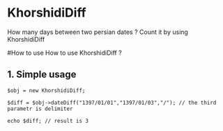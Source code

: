 # KhorshidiDiff
How many days between two persian dates ?
Count it by using KhorshidiDiff

#How to use
How to use KhorshidiDiff ?
## 1. Simple usage
`$obj = new KhorshidiDiff;`

`$diff = $obj->dateDiff("1397/01/01","1397/01/03","/"); // the third parametr is delimiter`

`echo $diff; // result is 3`
